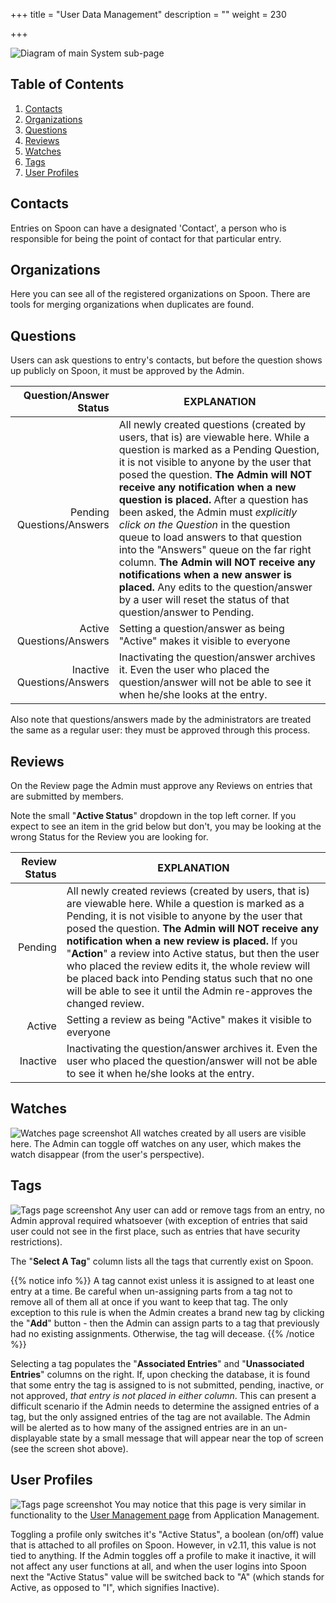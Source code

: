 +++
title = "User Data Management"
description = ""
weight = 230

+++

![Diagram of main System sub-page](/images/AppAdmin/UserDataManagementMapping.png)

## Table of Contents

1. [Contacts](/applicationadmin/userdata/#contacts)
1. [Organizations](/applicationadmin/userdata/#organizations)
1. [Questions](/applicationadmin/userdata/#questions)
1. [Reviews](/applicationadmin/userdata/#reviews)
1. [Watches](/applicationadmin/userdata/#watches)
1. [Tags](/applicationadmin/userdata/#tags)
1. [User Profiles](/applicationadmin/userdata/#user-profiles)

## Contacts

Entries on Spoon can have a designated 'Contact', a person who is responsible for being the point of contact for that particular entry.

## Organizations

Here you can see all of the registered organizations on Spoon. There are tools for merging organizations when duplicates are found.

## Questions

Users can ask questions to entry's contacts, but before the question shows up publicly on Spoon, it must be approved by the Admin.

Question/Answer Status | EXPLANATION
-----------------: | -----------
Pending Questions/Answers | All newly created questions (created by users, that is) are viewable here. While a question is marked as a Pending Question, it is not visible to anyone by the user that posed the question. __The Admin will NOT receive any notification when a new question is placed.__ After a question has been asked, the Admin must *explicitly click on the Question* in the question queue to load answers to that question into the "Answers" queue on the far right column. __The Admin will NOT receive any notifications when a new answer is placed.__ Any edits to the question/answer by a user will reset the status of that question/answer to Pending.
Active Questions/Answers | Setting a question/answer as being "Active" makes it visible to everyone
Inactive Questions/Answers | Inactivating the question/answer archives it. Even the user who placed the question/answer will not be able to see it when he/she looks at the entry.

Also note that questions/answers made by the administrators are treated the same as a regular user: they must be approved through this process.

## Reviews

On the Review page the Admin must approve any Reviews on entries that are submitted by members.

Note the small "__Active Status__" dropdown in the top left corner. If you expect to see an item in the grid below but don't, you may be looking at the wrong Status for the Review you are looking for.

Review Status | EXPLANATION
-----------------: | -----------
Pending | All newly created reviews (created by users, that is) are viewable here. While a question is marked as a Pending, it is not visible to anyone by the user that posed the question. __The Admin will NOT receive any notification when a new review is placed.__ If you "__Action__" a review into Active status, but then the user who placed the review edits it, the whole review will be placed back into Pending status such that no one will be able to see it until the Admin re-approves the changed review.
Active | Setting a review as being "Active" makes it visible to everyone
Inactive | Inactivating the question/answer archives it. Even the user who placed the question/answer will not be able to see it when he/she looks at the entry.

## Watches

![Watches page screenshot](/images/AppAdmin/UserDataWatches.png)
All watches created by all users are visible here. The Admin can toggle off watches on any user, which makes the watch disappear (from the user's perspective).

## Tags

![Tags page screenshot](/images/AppAdmin/UserDataTags.png)
Any user can add or remove tags from an entry, no Admin approval required whatsoever (with exception of entries that said user could not see in the first place, such as entries that have security restrictions).

The "__Select A Tag__" column lists all the tags that currently exist on Spoon.

{{% notice info %}}
 A tag cannot exist unless it is assigned to at least one entry at a time. Be careful when un-assigning parts from a tag not to remove all of them all at once if you want to keep that tag. The only exception to this rule is when the Admin creates a brand new tag by clicking the "__Add__" button - then the Admin can assign parts to a tag that previously had no existing assignments. Otherwise, the tag will decease.
{{% /notice %}}

Selecting a tag populates the "__Associated Entries__" and "__Unassociated Entries__" columns on the right. If, upon checking the database, it is found that some entry the tag is assigned to is not submitted, pending, inactive, or not approved, *that entry is not placed in either column*. This can present a difficult scenario if the Admin needs to determine the assigned entries of a tag, but the only assigned entries of the tag are not available. The Admin will be alerted as to how many of the assigned entries are in an un-displayable state by a small message that will appear near the top of screen (see the screen shot above).

## User Profiles

![Tags page screenshot](/images/AppAdmin/UserDataUserProfile.png)
You may notice that this page is very similar in functionality to the [User Management page](/applicationadmin/applicationmanagement/#user-management) from Application Management.

Toggling a profile only switches it's "Active Status", a boolean (on/off) value that is attached to all profiles on Spoon. However, in v2.11, this value is not tied to anything. If the Admin toggles off a profile to make it inactive, it will not affect any user functions at all, and when the user logins into Spoon next the "Active Status" value will be switched back to "A" (which stands for Active, as opposed to "I", which signifies Inactive).

